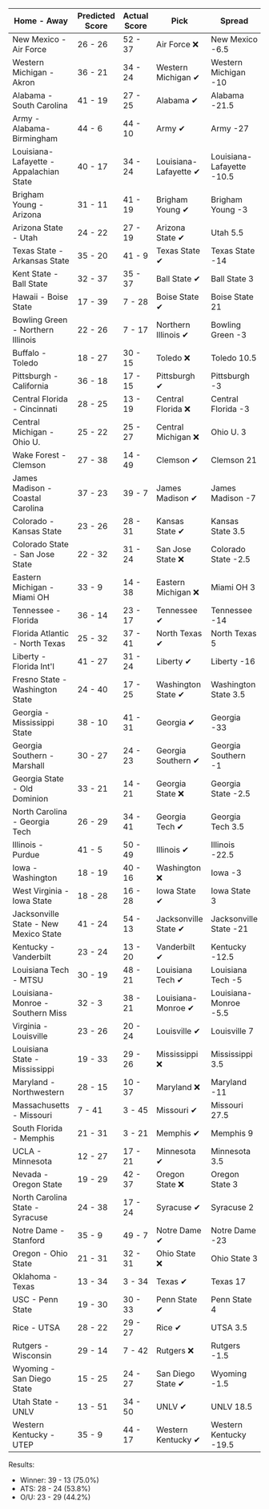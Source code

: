Home - Away | Predicted Score | Actual Score | Pick | Spread | ATS Pick | O/U | O/U Pick
--- | --- | --- | --- | --- | --- | --- | ---
New Mexico - Air Force | 26 - 26 | 52 - 37 | Air Force ❌ | New Mexico -6.5 | Air Force ❌ | 56 | Under ❌
Western Michigan - Akron | 36 - 21 | 34 - 24 | Western Michigan ✔ | Western Michigan -10 | Western Michigan ❌ | 48.5 | Over ✔
Alabama - South Carolina | 41 - 19 | 27 - 25 | Alabama ✔ | Alabama -21.5 | Alabama ❌ | 50 | Over ✔
Army - Alabama-Birmingham | 44 - 6 | 44 - 10 | Army ✔ | Army -27 | Army ✔ | 55.5 | Under ✔
Louisiana-Lafayette - Appalachian State | 40 - 17 | 34 - 24 | Louisiana-Lafayette ✔ | Louisiana-Lafayette -10.5 | Louisiana-Lafayette ❌ | 64.5 | Under ✔
Brigham Young - Arizona | 31 - 11 | 41 - 19 | Brigham Young ✔ | Brigham Young -3 | Brigham Young ✔ | 48.5 | Under ❌
Arizona State - Utah | 24 - 22 | 27 - 19 | Arizona State ✔ | Utah 5.5 | Arizona State ✔ | 46 | Over ❌
Texas State - Arkansas State | 35 - 20 | 41 - 9 | Texas State ✔ | Texas State -14 | Texas State ✔ | 65 | Under ✔
Kent State - Ball State | 32 - 37 | 35 - 37 | Ball State ✔ | Ball State 3 | Ball State ❌ | 58 | Over ✔
Hawaii - Boise State | 17 - 39 | 7 - 28 | Boise State ✔ | Boise State 21 | Boise State ✔ | 60.5 | Under ✔
Bowling Green - Northern Illinois | 22 - 26 | 7 - 17 | Northern Illinois ✔ | Bowling Green -3 | Northern Illinois ✔ | 46.5 | Over ❌
Buffalo - Toledo | 18 - 27 | 30 - 15 | Toledo ❌ | Toledo 10.5 | Buffalo ✔ | 44 | Over ✔
Pittsburgh - California | 36 - 18 | 17 - 15 | Pittsburgh ✔ | Pittsburgh -3 | Pittsburgh ❌ | 57.5 | Under ✔
Central Florida - Cincinnati | 28 - 25 | 13 - 19 | Central Florida ❌ | Central Florida -3 | Cincinnati ✔ | 58.5 | Under ✔
Central Michigan - Ohio U. | 25 - 22 | 25 - 27 | Central Michigan ❌ | Ohio U. 3 | Central Michigan ✔ | 50.5 | Under ❌
Wake Forest - Clemson | 27 - 38 | 14 - 49 | Clemson ✔ | Clemson 21 | Wake Forest ❌ | 63 | Over ❌
James Madison - Coastal Carolina | 37 - 23 | 39 - 7 | James Madison ✔ | James Madison -7 | James Madison ✔ | 59 | Over ❌
Colorado - Kansas State | 23 - 26 | 28 - 31 | Kansas State ✔ | Kansas State 3.5 | Colorado ✔ | 55.5 | Under ❌
Colorado State - San Jose State | 22 - 32 | 31 - 24 | San Jose State ❌ | Colorado State -2.5 | San Jose State ❌ | 55.5 | Under ✔
Eastern Michigan - Miami OH | 33 - 9 | 14 - 38 | Eastern Michigan ❌ | Miami OH 3 | Eastern Michigan ❌ | 46.5 | Under ❌
Tennessee - Florida | 36 - 14 | 23 - 17 | Tennessee ✔ | Tennessee -14 | Tennessee ❌ | 56 | Under ✔
Florida Atlantic - North Texas | 25 - 32 | 37 - 41 | North Texas ✔ | North Texas 5 | North Texas ❌ | 58.5 | Under ❌
Liberty - Florida Int'l | 41 - 27 | 31 - 24 | Liberty ✔ | Liberty -16 | Florida Int'l ✔ | 55.5 | Over ❌
Fresno State - Washington State | 24 - 40 | 17 - 25 | Washington State ✔ | Washington State 3.5 | Washington State ✔ | 61.5 | Over ❌
Georgia - Mississippi State | 38 - 10 | 41 - 31 | Georgia ✔ | Georgia -33 | Mississippi State ✔ | 53.5 | Under ❌
Georgia Southern - Marshall | 30 - 27 | 24 - 23 | Georgia Southern ✔ | Georgia Southern -1 | Georgia Southern ❌ | 58 | Under ✔
Georgia State - Old Dominion | 33 - 21 | 14 - 21 | Georgia State ❌ | Georgia State -2.5 | Georgia State ❌ | 53.5 | Over ❌
North Carolina - Georgia Tech | 26 - 29 | 34 - 41 | Georgia Tech ✔ | Georgia Tech 3.5 | North Carolina ❌ | 61.5 | Under ❌
Illinois - Purdue | 41 - 5 | 50 - 49 | Illinois ✔ | Illinois -22.5 | Illinois ❌ | 47 | Under ❌
Iowa - Washington | 18 - 19 | 40 - 16 | Washington ❌ | Iowa -3 | Washington ❌ | 41.5 | Under ❌
West Virginia - Iowa State | 18 - 28 | 16 - 28 | Iowa State ✔ | Iowa State 3 | Iowa State ✔ | 53.5 | Under ✔
Jacksonville State - New Mexico State | 41 - 24 | 54 - 13 | Jacksonville State ✔ | Jacksonville State -21 | New Mexico State ❌ | 59 | Over ✔
Kentucky - Vanderbilt | 23 - 24 | 13 - 20 | Vanderbilt ✔ | Kentucky -12.5 | Vanderbilt ✔ | 44 | Over ❌
Louisiana Tech - MTSU | 30 - 19 | 48 - 21 | Louisiana Tech ✔ | Louisiana Tech -5 | Louisiana Tech ✔ | 47.5 | Over ✔
Louisiana-Monroe - Southern Miss | 32 - 3 | 38 - 21 | Louisiana-Monroe ✔ | Louisiana-Monroe -5.5 | Louisiana-Monroe ✔ | 40.5 | Under ❌
Virginia - Louisville | 23 - 26 | 20 - 24 | Louisville ✔ | Louisville 7 | Virginia ✔ | 54 | Under ✔
Louisiana State - Mississippi | 19 - 33 | 29 - 26 | Mississippi ❌ | Mississippi 3.5 | Mississippi ❌ | 64 | Under ✔
Maryland - Northwestern | 28 - 15 | 10 - 37 | Maryland ❌ | Maryland -11 | Maryland ❌ | 45.5 | Under ❌
Massachusetts - Missouri | 7 - 41 | 3 - 45 | Missouri ✔ | Missouri 27.5 | Missouri ✔ | 53.5 | Under ✔
South Florida - Memphis | 21 - 31 | 3 - 21 | Memphis ✔ | Memphis 9 | Memphis ✔ | 59 | Under ✔
UCLA - Minnesota | 12 - 27 | 17 - 21 | Minnesota ✔ | Minnesota 3.5 | Minnesota ✔ | 40 | Under ✔
Nevada - Oregon State | 19 - 29 | 42 - 37 | Oregon State ❌ | Oregon State 3 | Oregon State ❌ | 47 | Over ✔
North Carolina State - Syracuse | 24 - 38 | 17 - 24 | Syracuse ✔ | Syracuse 2 | Syracuse ✔ | 51.5 | Over ❌
Notre Dame - Stanford | 35 - 9 | 49 - 7 | Notre Dame ✔ | Notre Dame -23 | Notre Dame ✔ | 45.5 | Under ❌
Oregon - Ohio State | 21 - 31 | 32 - 31 | Ohio State ❌ | Ohio State 3 | Ohio State ❌ | 54 | Under ❌
Oklahoma - Texas | 13 - 34 | 3 - 34 | Texas ✔ | Texas 17 | Texas ✔ | 49 | Under ✔
USC - Penn State | 19 - 30 | 30 - 33 | Penn State ✔ | Penn State 4 | Penn State ❌ | 51.5 | Under ❌
Rice - UTSA | 28 - 22 | 29 - 27 | Rice ✔ | UTSA 3.5 | Rice ✔ | 51.5 | Under ❌
Rutgers - Wisconsin | 29 - 14 | 7 - 42 | Rutgers ❌ | Rutgers -1.5 | Rutgers ❌ | 43.5 | Under ❌
Wyoming - San Diego State | 15 - 25 | 24 - 27 | San Diego State ✔ | Wyoming -1.5 | San Diego State ✔ | 43 | Under ❌
Utah State - UNLV | 13 - 51 | 34 - 50 | UNLV ✔ | UNLV 18.5 | UNLV ❌ | 67 | Under ❌
Western Kentucky - UTEP | 35 - 9 | 44 - 17 | Western Kentucky ✔ | Western Kentucky -19.5 | Western Kentucky ✔ | 56 | Under ❌


Results:
* Winner: 39 - 13 (75.0%)
* ATS: 28 - 24 (53.8%)
* O/U: 23 - 29 (44.2%)
